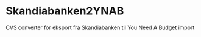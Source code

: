 Skandiabanken2YNAB
==================

CVS converter for eksport fra Skandiabanken til You Need A Budget import
